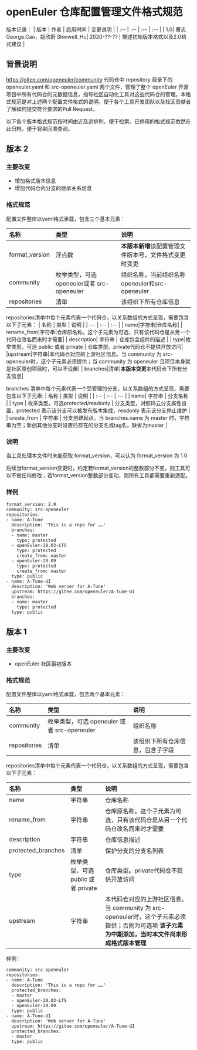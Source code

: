 # openEuler 仓库配置管理文件格式规范

版本记录：
| 版本 | 作者 | 启用时间 | 变更说明 |
| :-- | :-- | :-- | :-- |
| 1.0| 曹志 George.Cao，胡欣蔚 Shinwell_Hu|  2020-??-?? | 描述初始版本格式以及2.0格式建议 |

## 背景说明

https://gitee.com/openeuler/community 代码仓中 repository 目录下的 openeuler.yaml 和 src-openeuler.yaml 两个文件，管理了整个 openEuler 开源项目中所有代码仓的元数据信息，指导社区自动化工具对这些代码仓的管理。本格式规范是对上述两个配置文件格式的说明，便于各个工具开发团队以及社区贡献者了解如何提交符合要求的Pull Request。

以下各个版本格式规范按时间由近及远排列，便于检索。已停用的格式规范依然在此归档，便于将来回溯查询。

##  版本 2

### 主要改变
- 增加格式版本信息
- 增加代码仓内分支的继承关系信息

### 格式规范

配置文件整体以yaml格式承载，包含三个基本元素：

| 名称 | 类型 | 说明 |
| :-- | :-- | :-- |
|format_version| 浮点数 |**本版本新增**该配置管理文件版本号，文件格式变更时变更|
|community| 枚举类型，可选 openeuler或者 src-openeuler|组织名称，当前组织名称openeuler和src-openeuler|
|repositories|清单|该组织下所有仓库信息|

repositories清单中每个元素代表一个代码仓，以关系数组的方式呈现，需要包含以下子元素：
| 名称 | 类型 | 说明 |
| :-- | :-- | :-- |
| name|字符串|仓库名称|
| rename_from|字符串|仓库原名称。这个子元素为可选，只有该代码仓是从另一个代码仓改名而来时才需要|
| description| 字符串 | 仓库包含组件的描述 |
| type|枚举类型，可选 public 或者 private | 仓库类型。private代码仓不提供开放访问|
|upstream|字符串|本代码仓对应的上游社区信息。当 community 为 src-openeuler时，这个子元素必须提供；当 community 为 openeuler 且项目本身就是社区原创项目时，可以不设置|
| branches|清单|**本版本变更**本代码仓下所有分支信息|

branches 清单中每个元素代表一个受管理的分支，以关系数组的方式呈现，需要包含以下子元素:
| 名称 | 类型 | 说明 |
| :-- | :-- | :-- |
| name| 字符串 | 分支名称 |
| type | 枚举类型，可选protected/readonly |  分支类型，对照码云分支属性设置，protected 表示该分支可以被发布版本集成，readonly 表示该分支停止维护 |
| create_from | 字符串 | 分支创建起点，当 branches.name 为 master 时，字符串为空；新创其他分支时设置已存在的分支名或tag名，缺省为master |

### 说明
当工具处理本文件时未能获取 format_version，可以认为 format_version 为 1.0

后续当format_version变更时，约定若format_version的整数部分不变，则工具可以不做任何修改；若format_version整数部分变动，则所有工具都需要重新适配。

### 样例
```
format_version: 2.0
community: src-openeuler
repositories:
- name: A-Tune
  description: 'This is a repo for ……'
  branches:
  - name: master
    type: protected
  - openEuler-20.03-LTS
    type: protected
    create_from: master
  - openEuler-20.09
    type: protected
    create_from: master
  type: public
- name: A-Tune-UI
  description: 'Web server for A-Tune'
  upstream: https://gitee.com/openeuler/A-Tune-UI
  branches:
  - name: master
    type: protected
  type: public
```

## 版本 1

### 主要改变
- openEuler 社区最初版本

### 格式规范

配置文件整体以yaml格式承载，包含两个基本元素：

| 名称 | 类型 | 说明 |
| :-- | :-- | :-- |
| community| 枚举类型，可选 openeuler 或者 src-openeuler | 组织名称|
| repositories| 清单 | 该组织下所有仓库信息，包含子字段 |

repositories清单中每个元素代表一个代码仓，以关系数组的方式呈现，需要包含以下子元素：

| 名称 | 类型 | 说明 |
| :-- | :-- | :-- |
| name | 字符串 |  仓库名称 |
| rename_from|字符串|仓库原名称。这个子元素为可选，只有该代码仓是从另一个代码仓改名而来时才需要|
| description | 字符串 | 仓库信息描述|
| protected_branches| 清单 | 保护分支的分支名列表|
| type| 枚举类型，可选 public 或者 private | 仓库类型。private代码仓不提供开放访问|
|upstream|字符串|本代码仓对应的上游社区信息。当 community 为 src-openeuler时，这个子元素必须提供；否则为可选项 **该子元素为中期添加，当时本文件尚未形成格式版本管理**|

样例：

```
community: src-openeuler
repositories:
- name: A-Tune
  description: 'This is a repo for ……'
  protected_branches:
  - master
  - openEuler-20.03-LTS
  - openEuler-20.09
  type: public
- name: A-Tune-UI
  description: 'Web server for A-Tune'
  upstream: https://gitee.com/openeuler/A-Tune-UI
  protected_branches:
  - master
  type: public
```

<!--stackedit_data:
eyJoaXN0b3J5IjpbMzc4MTc4OTQsLTMxNDkyNTU3NiwxNzY2MT
M4ODM1XX0=
-->